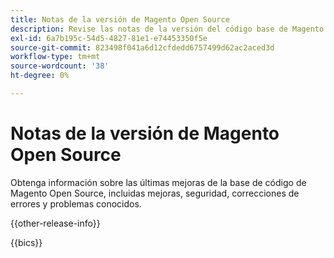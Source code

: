 ```yaml
---
title: Notas de la versión de Magento Open Source
description: Revise las notas de la versión del código base de Magento Open Source.
exl-id: 6a7b195c-54d5-4827-81e1-e74453350f5e
source-git-commit: 823498f041a6d12cfdedd6757499d62ac2aced3d
workflow-type: tm+mt
source-wordcount: '38'
ht-degree: 0%

---
```


# Notas de la versión de Magento Open Source

Obtenga información sobre las últimas mejoras de la base de código de Magento Open Source, incluidas mejoras, seguridad, correcciones de errores y problemas conocidos.

{{other-release-info}}

{{bics}}
